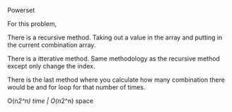Powerset

For this problem,

There is a recursive method. 
Taking out a value in the array and putting in the current combination array. 

There is a itterative method.
Same methodology as the recursive method except only change the index.

There is the last method where you calculate how many combination there would be and for loop for that number of times. 

O(n*2^n) time | O(n*2^n) space